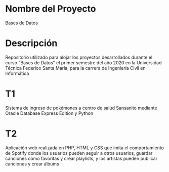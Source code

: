 # Nombre del Proyecto

Bases de Datos

# Descripción

Repositorio utilizado para alojar los proyectos desarrollados durante el curso "Bases de Datos" el primer semestre del año 2020 en la Universidad Técnica Federico Santa María, para la carrera de Ingeniería Civil en Informática

# T1

Sistema de ingreso de pokémones a centro de salud Sansanito mediante Oracle Database Express Edition y Python

# T2

Aplicación web realizada en PHP, HTML y CSS que imita el comportamiento de Spotify donde los usuarios pueden seguir a otros usuarios, guardar canciones como favoritas y crear playlists, y los artistas pueden publicar canciones y crear álbums
